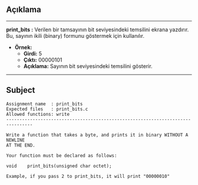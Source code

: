 ## Açıklama

---

**print_bits :** Verilen bir tamsayının bit seviyesindeki temsilini ekrana yazdırır. Bu, sayının ikili (binary) formunu göstermek için kullanılır.

- **Örnek:**
  - **Girdi:** 5
  - **Çıktı:** 00000101
  - **Açıklama:** Sayının bit seviyesindeki temsilini gösterir.

---

## Subject

```
Assignment name  : print_bits
Expected files   : print_bits.c
Allowed functions: write
--------------------------------------------------------------------------------

Write a function that takes a byte, and prints it in binary WITHOUT A NEWLINE
AT THE END.

Your function must be declared as follows:

void	print_bits(unsigned char octet);

Example, if you pass 2 to print_bits, it will print "00000010"
```
